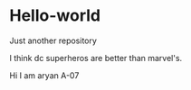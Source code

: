 # Hello-world
Just another repository

I think dc superheros are better than marvel's.

Hi I am aryan A-07
